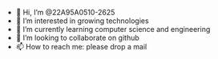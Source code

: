 - 👋 Hi, I’m @22A95A0510-2625
- 👀 I’m interested in growing technologies
- 🌱 I’m currently learning computer science and engineering 
- 💞️ I’m looking to collaborate on github
- 📫 How to reach me: please drop a mail


<!---
22A95A0510-2625/22A95A0510-2625 is a ✨ special ✨ repository because its `README.md` (this file) appears on your GitHub profile.
You can click the Preview link to take a look at your changes.
--->
